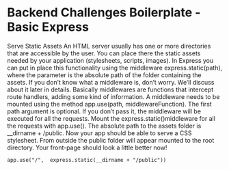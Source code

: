 # Backend Challenges Boilerplate - Basic Express


Serve Static Assets
An HTML server usually has one or more directories that are accessible by the user. You can place there the static assets needed by your application (stylesheets, scripts, images). In Express you can put in place this functionality using the middleware express.static(path), where the parameter is the absolute path of the folder containing the assets. If you don’t know what a middleware is, don’t worry. We’ll discuss about it later in details. Basically middlewares are functions that intercept route handlers, adding some kind of information. A middleware needs to be mounted using the method app.use(path, middlewareFunction). The first path argument is optional. If you don’t pass it, the middleware will be executed for all the requests.
Mount the express.static()middleware for all the requests with app.use(). The absolute path to the assets folder is __dirname + /public.
Now your app should be able to serve a CSS stylesheet. From outside the public folder will appear mounted to the root directory. Your front-page should look a little better now!

```
app.use("/",  express.static(__dirname + "/public"))
```
